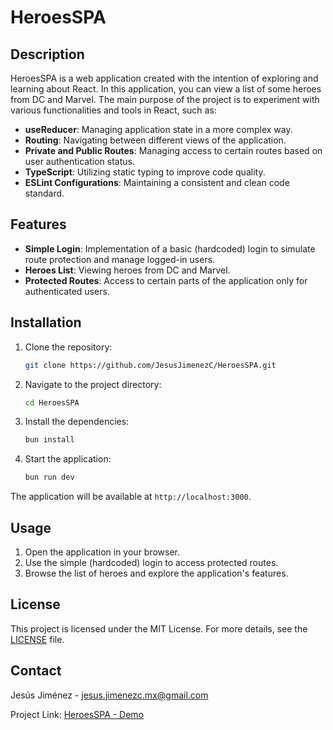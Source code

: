 # HeroesSPA

## Description

HeroesSPA is a web application created with the intention of exploring and learning about React. In this application, you can view a list of some heroes from DC and Marvel. The main purpose of the project is to experiment with various functionalities and tools in React, such as:

- **useReducer**: Managing application state in a more complex way.
- **Routing**: Navigating between different views of the application.
- **Private and Public Routes**: Managing access to certain routes based on user authentication status.
- **TypeScript**: Utilizing static typing to improve code quality.
- **ESLint Configurations**: Maintaining a consistent and clean code standard.

## Features

- **Simple Login**: Implementation of a basic (hardcoded) login to simulate route protection and manage logged-in users.
- **Heroes List**: Viewing heroes from DC and Marvel.
- **Protected Routes**: Access to certain parts of the application only for authenticated users.

## Installation

1. Clone the repository:
    ```bash
    git clone https://github.com/JesusJimenezC/HeroesSPA.git
    ```

2. Navigate to the project directory:
    ```bash
    cd HeroesSPA
    ```

3. Install the dependencies:
    ```bash
    bun install
    ```

4. Start the application:
    ```bash
    bun run dev
    ```

The application will be available at `http://localhost:3000`.

## Usage

1. Open the application in your browser.
2. Use the simple (hardcoded) login to access protected routes.
3. Browse the list of heroes and explore the application's features.

## License

This project is licensed under the MIT License. For more details, see the [LICENSE](LICENSE) file.

## Contact

Jesús Jiménez - [jesus.jimenezc.mx@gmail.com](mailto:youremail@example.com)

Project Link: [HeroesSPA - Demo](https://heroes-spa-tau.vercel.app/login)